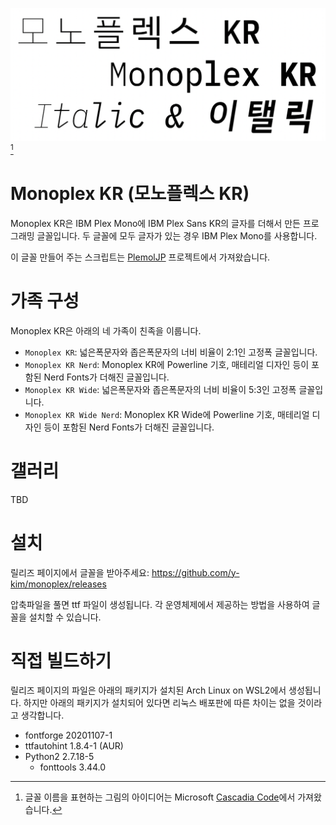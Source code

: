 ![Monoplex KR](images/monoplex-kr.png)[^1]

[^1]: 글꼴 이름을 표현하는 그림의 아이디어는 Microsoft [Cascadia Code](https://github.com/microsoft/cascadia-code)에서 가져왔습니다.

# Monoplex KR (모노플렉스 KR)

Monoplex KR은 IBM Plex Mono에 IBM Plex Sans KR의 글자를 더해서 만든 프로그래밍 글꼴입니다. 두 글꼴에 모두 글자가 있는 경우 IBM Plex Mono를 사용합니다.

이 글꼴 만들어 주는 스크립트는 [PlemolJP](https://github.com/yuru7/PlemolJp) 프로젝트에서 가져왔습니다.

# 가족 구성

Monoplex KR은 아래의 네 가족이 친족을 이룹니다.

- `Monoplex KR`: 넓은폭문자와 좁은폭문자의 너비 비율이 2:1인 고정폭 글꼴입니다.
- `Monoplex KR Nerd`: Monoplex KR에 Powerline 기호, 매테리얼 디자인 등이 포함된 Nerd Fonts가 더해진 글꼴입니다.
- `Monoplex KR Wide`: 넓은폭문자와 좁은폭문자의 너비 비율이 5:3인 고정폭 글꼴입니다.
- `Monoplex KR Wide Nerd`: Monoplex KR Wide에 Powerline 기호, 매테리얼 디자인 등이 포함된 Nerd Fonts가 더해진 글꼴입니다.

# 갤러리

TBD

# 설치

릴리즈 페이지에서 글꼴을 받아주세요:  https://github.com/y-kim/monoplex/releases

압축파일을 풀면 ttf 파일이 생성됩니다. 각 운영체제에서 제공하는 방법을 사용하여 글꼴을 설치할 수 있습니다.

# 직접 빌드하기

릴리즈 페이지의 파일은 아래의 패키지가 설치된 Arch Linux on WSL2에서 생성됩니다. 하지만 아래의 패키지가 설치되어 있다면 리눅스 배포판에 따른 차이는 없을 것이라고 생각합니다.

- fontforge 20201107-1
- ttfautohint 1.8.4-1 (AUR)
- Python2 2.7.18-5
  - fonttools 3.44.0
